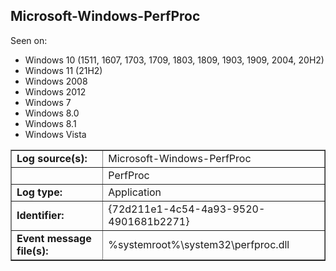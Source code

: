 ## Microsoft-Windows-PerfProc

Seen on:
* Windows 10 (1511, 1607, 1703, 1709, 1803, 1809, 1903, 1909, 2004, 20H2)
* Windows 11 (21H2)
* Windows 2008
* Windows 2012
* Windows 7
* Windows 8.0
* Windows 8.1
* Windows Vista

<table border="1" class="docutils">
  <tbody>
    <tr>
      <td><b>Log source(s):</b></td>
      <td>Microsoft-Windows-PerfProc</td>
    </tr>
    <tr>
      <td>&nbsp;</td>
      <td>PerfProc</td>
    </tr>
    <tr>
      <td><b>Log type:</b></td>
      <td>Application</td>
    </tr>
    <tr>
      <td><b>Identifier:</b></td>
      <td>{72d211e1-4c54-4a93-9520-4901681b2271}</td>
    </tr>
    <tr>
      <td><b>Event message file(s):</b></td>
      <td>%systemroot%\system32\perfproc.dll</td>
    </tr>
  </tbody>
</table>

&nbsp;


